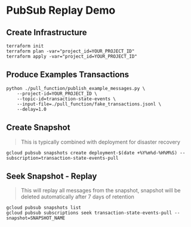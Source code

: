 # PubSub Replay Demo

## Create Infrastructure

```
terraform init
terraform plan -var="project_id=YOUR_PROJECT_ID"
terraform apply -var="project_id=YOUR_PROJECT_ID"
```

## Produce Examples Transactions

```
python ./pull_function/publish_example_messages.py \
    --project-id=YOUR_PROJECT_ID \
    --topic-id=transaction-state-events \
    --input-file=./pull_function/fake_transactions.jsonl \
    --delay=1.0
```

## Create Snapshot

> This is typically combined with deployment for disaster recovery

```
gcloud pubsub snapshots create deployment-$(date +%Y%m%d-%H%M%S) --subscription=transaction-state-events-pull
```

## Seek Snapshot - Replay

> This will replay all messages from the snapshot, snapshot will be deleted automatically after 7 days of retention

```
gcloud pubsub snapshots list
gcloud pubsub subscriptions seek transaction-state-events-pull --snapshot=SNAPSHOT_NAME
```